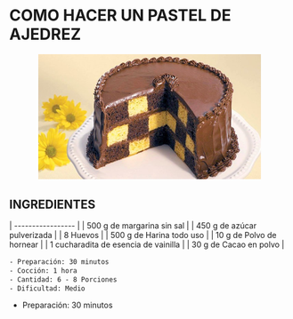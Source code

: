 # COMO HACER UN PASTEL DE AJEDREZ

<p align="center">
<img src="images/pastel_ajedrez.jpg" width="400">
</p>

## INGREDIENTES
| ----------------- |
| 500 g de margarina sin sal    |
| 450 g de azúcar pulverizada   |
| 8 Huevos                      |
| 500 g de Harina todo uso      |
| 10 g de Polvo de hornear      |
| 1 cucharadita de esencia de vainilla |
| 30 g de Cacao en polvo        |

```
- Preparación: 30 minutos
- Cocción: 1 hora
- Cantidad: 6 - 8 Porciones
- Dificultad: Medio
```
- Preparación: 30 minutos
